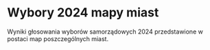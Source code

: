 # Wybory 2024 mapy miast
Wyniki głosowania wyborów samorządowych 2024 przedstawione w postaci map poszczególnych miast.
